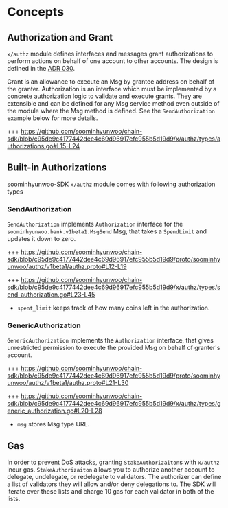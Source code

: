 <!--
order: 1
-->

# Concepts

## Authorization and Grant
`x/authz` module defines interfaces and messages grant authorizations to perform actions
on behalf of one account to other accounts. The design is defined in the [ADR 030](../../../architecture/adr-030-authz-module.md).

Grant is an allowance to execute an Msg by grantee address on behalf of the granter.
Authorization is an interface which must be implemented by a concrete authorization logic to validate and execute grants. They are extensible and can be defined for any Msg service method even outside of the module where the Msg method is defined. See the `SendAuthorization` example below for more details.


+++ https://github.com/soominhyunwoo/chain-sdk/blob/c95de9c4177442dee4c69d96917efc955b5d19d9/x/authz/types/authorizations.go#L15-L24


## Built-in Authorizations

soominhyunwoo-SDK `x/authz` module comes with following authorization types

### SendAuthorization

`SendAuthorization` implements `Authorization` interface for the `soominhyunwoo.bank.v1beta1.MsgSend` Msg, that takes a `SpendLimit` and updates it down to zero.

+++ https://github.com/soominhyunwoo/chain-sdk/blob/c95de9c4177442dee4c69d96917efc955b5d19d9/proto/soominhyunwoo/authz/v1beta1/authz.proto#L12-L19

+++ https://github.com/soominhyunwoo/chain-sdk/blob/c95de9c4177442dee4c69d96917efc955b5d19d9/x/authz/types/send_authorization.go#L23-L45

- `spent_limit` keeps track of how many coins left in the authorization.


### GenericAuthorization

`GenericAuthorization` implements the `Authorization` interface, that gives unrestricted permission to execute the provided Msg on behalf of granter's account.

+++ https://github.com/soominhyunwoo/chain-sdk/blob/c95de9c4177442dee4c69d96917efc955b5d19d9/proto/soominhyunwoo/authz/v1beta1/authz.proto#L21-L30

+++ https://github.com/soominhyunwoo/chain-sdk/blob/c95de9c4177442dee4c69d96917efc955b5d19d9/x/authz/types/generic_authorization.go#L20-L28

- `msg` stores Msg type URL.

## Gas

In order to prevent DoS attacks, granting `StakeAuthorizaiton`s with `x/authz` incur gas. `StakeAuthorizaiton` allows you to authorize another account to delegate, undelegate, or redelegate to validators. The authorizer can define a list of validators they will allow and/or deny delegations to. The SDK will iterate over these lists and charge 10 gas for each validator in both of the lists.
